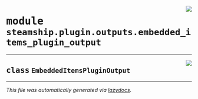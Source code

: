 <!-- markdownlint-disable -->

<a href="https://github.com/steamship-core/python-client/tree/main/src/steamship/plugin/outputs/embedded_items_plugin_output.py#L0"><img align="right" style="float:right;" src="https://img.shields.io/badge/-source-cccccc?style=flat-square"></a>

# <kbd>module</kbd> `steamship.plugin.outputs.embedded_items_plugin_output`






---

<a href="https://github.com/steamship-core/python-client/tree/main/src/steamship/plugin/outputs/embedded_items_plugin_output.py#L8"><img align="right" style="float:right;" src="https://img.shields.io/badge/-source-cccccc?style=flat-square"></a>

## <kbd>class</kbd> `EmbeddedItemsPluginOutput`










---

_This file was automatically generated via [lazydocs](https://github.com/ml-tooling/lazydocs)._
